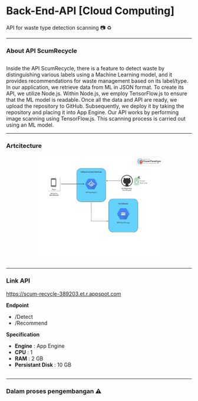 # Back-End-API [Cloud Computing]
API for waste type detection scanning 📷 ♻

----------------------------------
<h3>About API ScumRecycle</h3> 

##

Inside the API ScumRecycle, there is a feature to detect waste by distinguishing various labels using a Machine Learning model, and it provides recommendations for waste management based on its label/type. In our application, we retrieve data from ML in JSON format. To create its API, we utilize Node.js. Within Node.js, we employ TensorFlow.js to ensure that the ML model is readable.
  Once all the data and API are ready, we upload the repository to GitHub. Subsequently, we deploy it by taking the repository and placing it into App Engine.
  Our API works by performing image scanning using TensorFlow.js. This scanning process is carried out using an ML model.

-----------------------

<h3> Artcitecture </h3>

<div align="center"><img src = "tmp/Diagram Arcitecture ScumRecycle (1).jpg" alt="Arcitecture" width="70%" style="display: inline-block;"></div>

##

---------------

<h3> Link API </h3>

https://scum-recycle-389203.et.r.appspot.com

**Endpoint**
- /Detect
- /Recommend 

**Specification**
- **Engine**  : App Engine
- **CPU**             : 1
- **RAM**             : 2 GB
- **Persistant Disk** : 10 GB

##

---------------

### Dalam proses pengembangan ⚠
